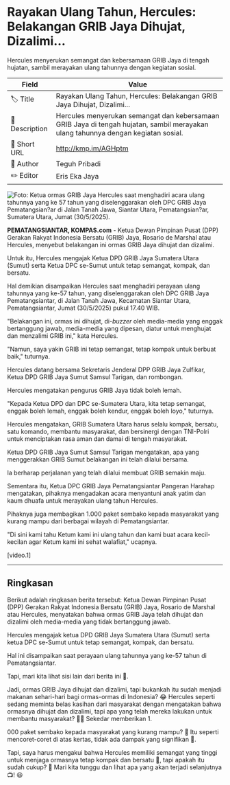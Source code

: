 # Rayakan Ulang Tahun, Hercules: Belakangan GRIB Jaya Dihujat, Dizalimi...

Hercules menyerukan semangat dan kebersamaan GRIB Jaya di tengah hujatan, sambil merayakan ulang tahunnya dengan kegiatan sosial.

| Field         | Value                                                       |
|---------------|-------------------------------------------------------------|
| 🏷️ Title       | Rayakan Ulang Tahun, Hercules: Belakangan GRIB Jaya Dihujat, Dizalimi... |
| 📝 Description | Hercules menyerukan semangat dan kebersamaan GRIB Jaya di tengah hujatan, sambil merayakan ulang tahunnya dengan kegiatan sosial. |
| 🔗 Short URL   | http://kmp.im/AGHptm |
| 👤 Author      | Teguh Pribadi |
| ✏️ Editor      | Eris Eka Jaya |

![Foto: Ketua ormas GRIB Jaya Hercules saat menghadiri acara ulang tahunnya yang ke 57 tahun yang diselenggarakan oleh DPC GRIB Jaya Pematangsian?ar di Jalan Tanah Jawa, Siantar Utara, Pematangsian?ar, Sumatera Utara, Jumat (30/5/2025).](https://asset.kompas.com/crops/s1Aijq_gWnp6hV_EUM0O7VRfgwA=/0x0:0x0/750x500/data/photo/2025/05/30/6839a9197d4de.jpg)

**PEMATANGSIANTAR, KOMPAS.com** - Ketua Dewan Pimpinan Pusat (DPP) Gerakan Rakyat Indonesia Bersatu (GRIB) Jaya, Rosario de Marshal atau Hercules, menyebut belakangan ini ormas GRIB Jaya dihujat dan dizalimi.

Untuk itu, Hercules mengajak Ketua DPD GRIB Jaya Sumatera Utara (Sumut) serta Ketua DPC se-Sumut untuk tetap semangat, kompak, dan bersatu.

Hal demikian disampaikan Hercules saat menghadiri perayaan ulang tahunnya yang ke-57 tahun, yang diselenggarakan oleh DPC GRIB Jaya Pematangsiantar, di Jalan Tanah Jawa, Kecamatan Siantar Utara, Pematangsiantar, Jumat (30/5/2025) pukul 17.40 WIB.

\"Belakangan ini, ormas ini dihujat, di-*buzzer* oleh media-media yang enggak bertanggung jawab, media-media yang dipesan, diatur untuk menghujat dan menzalimi GRIB ini,\" kata Hercules.

\"Namun, saya yakin GRIB ini tetap semangat, tetap kompak untuk berbuat baik,\" tuturnya.

Hercules datang bersama Sekretaris Jenderal DPP GRIB Jaya Zulfikar, Ketua DPD GRIB Jaya Sumut Samsul Tarigan, dan rombongan.

Hercules mengatakan pengurus GRIB Jaya tidak boleh lemah.

\"Kepada Ketua DPD dan DPC se-Sumatera Utara, kita tetap semangat, enggak boleh lemah, enggak boleh kendur, enggak boleh loyo,\" tuturnya.

Hercules mengatakan, GRIB Sumatera Utara harus selalu kompak, bersatu, satu komando, membantu masyarakat, dan bersinergi dengan TNI-Polri untuk menciptakan rasa aman dan damai di tengah masyarakat.

Ketua DPD GRIB Jaya Sumut Samsul Tarigan mengatakan, apa yang menggerakkan GRIB Sumut belakangan ini telah dilalui bersama.

Ia berharap perjalanan yang telah dilalui membuat GRIB semakin maju.

Sementara itu, Ketua DPC GRIB Jaya Pematangsiantar Pangeran Harahap mengatakan, pihaknya mengadakan acara menyantuni anak yatim dan kaum dhuafa untuk merayakan ulang tahun Hercules.

Pihaknya juga membagikan 1.000 paket sembako kepada masyarakat yang kurang mampu dari berbagai wilayah di Pematangsiantar.

\"Di sini kami tahu Ketum kami ini ulang tahun dan kami buat acara kecil-kecilan agar Ketum kami ini sehat walafiat,\" ucapnya.

\[video.1\]  

---
## Ringkasan

Berikut adalah ringkasan berita tersebut: Ketua Dewan Pimpinan Pusat (DPP) Gerakan Rakyat Indonesia Bersatu (GRIB) Jaya, Rosario de Marshal atau Hercules, menyatakan bahwa ormas GRIB Jaya telah dihujat dan dizalimi oleh media-media yang tidak bertanggung jawab.

 Hercules mengajak ketua DPD GRIB Jaya Sumatera Utara (Sumut) serta ketua DPC se-Sumut untuk tetap semangat, kompak, dan bersatu.

 Hal ini disampaikan saat perayaan ulang tahunnya yang ke-57 tahun di Pematangsiantar.



Tapi, mari kita lihat sisi lain dari berita ini 🤔.

 Jadi, ormas GRIB Jaya dihujat dan dizalimi, tapi bukankah itu sudah menjadi makanan sehari-hari bagi ormas-ormas di Indonesia? 😂 Hercules seperti sedang meminta belas kasihan dari masyarakat dengan mengatakan bahwa ormasnya dihujat dan dizalimi, tapi apa yang telah mereka lakukan untuk membantu masyarakat? 🤷‍♂️ Sekedar memberikan 1.

000 paket sembako kepada masyarakat yang kurang mampu? 🎁 Itu seperti mencoret-coret di atas kertas, tidak ada dampak yang signifikan 📝.

 Tapi, saya harus mengakui bahwa Hercules memiliki semangat yang tinggi untuk menjaga ormasnya tetap kompak dan bersatu 🙌, tapi apakah itu sudah cukup? 🤔 Mari kita tunggu dan lihat apa yang akan terjadi selanjutnya 📺! 😆
